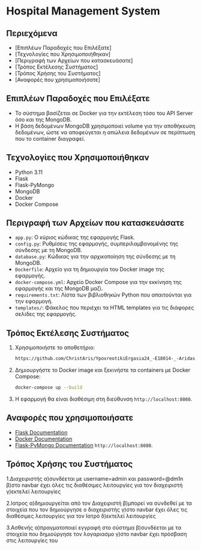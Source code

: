 # Hospital Management System

## Περιεχόμενα
- [Επιπλέων Παραδοχές που Επιλέξατε]
- [Τεχνολογίες που Χρησιμοποιήθηκαν]
- [Περιγραφή των Αρχείων που κατασκευάσατε]
- [Τρόπος Εκτέλεσης Συστήματος]
- [Τρόπος Χρήσης του Συστήματος]
- [Αναφορές που χρησιμοποιήσατε]

## Επιπλέων Παραδοχές που Επιλέξατε
- Το σύστημα βασίζεται σε Docker για την εκτέλεση τόσο του API Server όσο και της MongoDB.
- Η βάση δεδομένων MongoDB χρησιμοποιεί volume για την αποθήκευση δεδομένων, ώστε να αποφεύγεται η απώλεια δεδομένων σε περίπτωση που το container διαγραφεί.

## Τεχνολογίες που Χρησιμοποιήθηκαν
- Python 3.11
- Flask
- Flask-PyMongo
- MongoDB
- Docker
- Docker Compose

## Περιγραφή των Αρχείων που κατασκευάσατε
- `app.py`: Ο κύριος κώδικας της εφαρμογής Flask.
- `config.py`: Ρυθμίσεις της εφαρμογής, συμπεριλαμβανομένης της σύνδεσης με τη MongoDB.
- `database.py`: Κώδικας για την αρχικοποίηση της σύνδεσης με τη MongoDB.
- `Dockerfile`: Αρχείο για τη δημιουργία του Docker image της εφαρμογής.
- `docker-compose.yml`: Αρχείο Docker Compose για την εκκίνηση της εφαρμογής και της MongoDB μαζί.
- `requirements.txt`: Λίστα των βιβλιοθηκών Python που απαιτούνται για την εφαρμογή.
- `templates/`: Φάκελος που περιέχει τα HTML templates για τις διάφορες σελίδες της εφαρμογής.

## Τρόπος Εκτέλεσης Συστήματος
1. Χρησιμοποιήστε το αποθετήριο:
    ```bash
    https://github.com/ChristAris/YpoxreotikiErgasia24_-E18014-_-Aridas-_-Xristos-.git
    ```

2. Δημιουργήστε το Docker image και ξεκινήστε τα containers με Docker Compose:
    ```bash
    docker-compose up --build
    ```

3. Η εφαρμογή θα είναι διαθέσιμη στη διεύθυνση `http://localhost:8080`.


## Αναφορές που χρησιμοποιήσατε
- [Flask Documentation](https://flask.palletsprojects.com/)
- [Docker Documentation](https://docs.docker.com/)
- [Flask-PyMongo Documentation](https://flask-pymongo.readthedocs.io/)
 `http://localhost:8080`.

## Τρόπος Χρήσης του Συστήματος
1.Διαχειριστής
α)συνδέεται με username=admin και password=@dm1n
β)στο navbar έχει όλες τις διαθέσιμες λειτουργίες για τον διαχειριστή
γ)εκτελεί λειτουργίες

2.Ιατρος
α)δημιουργείται από τον Διαχειριστή 
β)μπορεί να συνδεθεί με τα στοιχεία που τον δημιούργησε ο διαχειριστής
γ)στο navbar έχει όλες τις διαθέσιμες λειτουργίες για τον Ιατρό
δ)εκτελεί λειτουργίες

3.Ασθενής
α)πραγματοποιεί εγγραφή στο σύστημα 
β)συνδέεται με τα στοιχεία που δημιούργησε τον λογαριασμο
γ)στο navbar έχει πρόσβαση στις λειτουργίες του 


